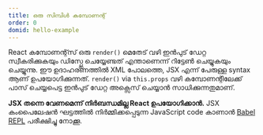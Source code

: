 ```yaml
---
title: ഒരു സിമ്പിള്‍ കമ്പോണന്റ്
order: 0
domid: hello-example
---
```


React കമ്പോണന്റ്സ് ഒരു `render()` മെതേട് വഴി ഇന്‍പു‍ട് ‍ഡേറ്റ സ്വീകരിക്കുകയും ‍‍‍‍ഡിസ്പ്ലേ ചെയ്യേണ്ടത് എന്താണെന്ന് റിട്ടേണ്‍ ചെയ്യുകയും ചെയ്യുന്നു. ഈ ഉദാഹരണത്തില്‍ XML പോലത്തെ, JSX എന്ന് പേരുള്ള syntax ആണ് ഉപയോഗിക്കുന്നത്. `render()` via `this.props` വഴി കമ്പോണന്റിലേക്ക് പാസ് ചെയ്യപെട്ട ഇന്‍പു‍ട് ‍ഡേറ്റ അക്സെസ് ചെയ്യാന്‍ സാധിക്കുന്നതുമാണ്. 

**JSX തന്നെ വേണമെന്ന് നിര്‍ബന്ധമില്ല React ഉപയോഗിക്കാന്‍.** JSX കംപൈലേഷന്‍ ഘട്ടത്തില്‍ നിര്‍മ്മിക്കപ്പെടുന്ന JavaScript code കാണാന്‍ [Babel REPL](babel://es5-syntax-example)  പരീക്ഷിച്ചു നോക്കൂ. 